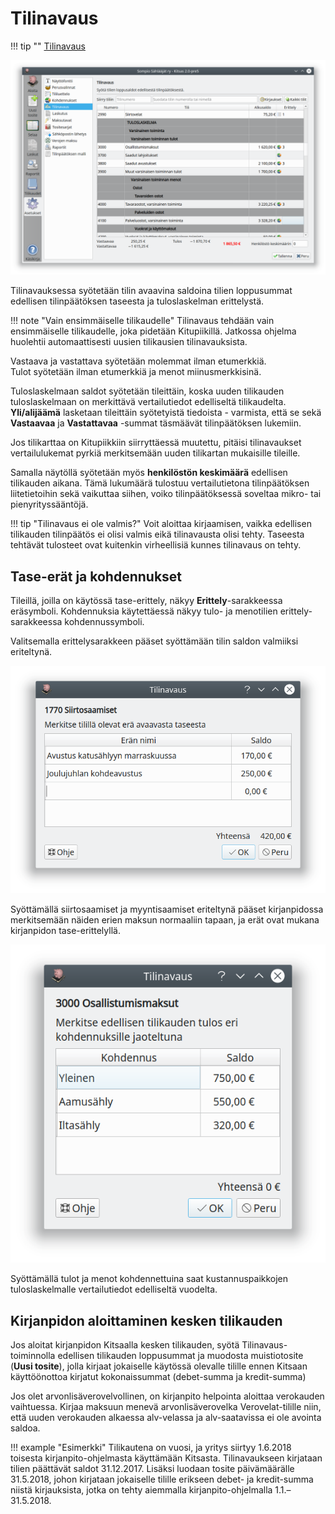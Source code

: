 # Tilinavaus

!!! tip ""
    [<span class="fa fa-youtube"></span> Tilinavaus](https://youtu.be/7PJTKbHzWbA)  

![](tilinavaus.png)

Tilinavauksessa syötetään tilin avaavina saldoina tilien loppusummat edellisen tilinpäätöksen taseesta ja tuloslaskelman erittelystä.

!!! note "Vain ensimmäiselle tilikaudelle"
    Tilinavaus tehdään vain ensimmäiselle tilikaudelle, joka pidetään Kitupiikillä. Jatkossa ohjelma huolehtii automaattisesti uusien tilikausien tilinavauksista.

Vastaava ja vastattava syötetään molemmat ilman etumerkkiä.  
Tulot syötetään ilman etumerkkiä ja menot miinusmerkkisinä.

Tuloslaskelmaan saldot syötetään tileittäin, koska uuden tilikauden tuloslaskelmaan on merkittävä vertailutiedot edelliseltä tilikaudelta. **Yli/alijäämä** lasketaan tileittäin syötetyistä tiedoista - varmista, että se sekä **Vastaavaa** ja **Vastattavaa** -summat täsmäävät tilinpäätöksen lukemiin.

Jos tilikarttaa on Kitupiikkiin siirryttäessä muutettu, pitäisi tilinavaukset vertailulukemat pyrkiä merkitsemään uuden tilikartan mukaisille tileille.

Samalla näytöllä syötetään myös **henkilöstön keskimäärä** edellisen tilikauden aikana. Tämä lukumäärä tulostuu vertailutietona tilinpäätöksen liitetietoihin sekä vaikuttaa siihen, voiko tilinpäätöksessä soveltaa mikro- tai pienyrityssääntöjä.

!!! tip "Tilinavaus ei ole valmis?"
    Voit aloittaa kirjaamisen, vaikka edellisen tilikauden tilinpäätös ei olisi valmis eikä tilinavausta olisi tehty. Taseesta tehtävät tulosteet ovat kuitenkin virheellisiä kunnes tilinavaus on tehty.

## Tase-erät ja kohdennukset

Tileillä, joilla on käytössä tase-erittely, näkyy **Erittely**-sarakkeessa eräsymboli. Kohdennuksia käytettäessä näkyy tulo- ja menotilien erittely-sarakkeessa kohdennussymboli.

Valitsemalla erittelysarakkeen pääset syöttämään tilin saldon valmiiksi eriteltynä.

![](siirtosaamiset.png)

Syöttämällä siirtosaamiset ja myyntisaamiset eriteltynä pääset kirjanpidossa merkitsemään näiden erien maksun normaaliin tapaan, ja erät ovat mukana kirjanpidon tase-erittelyllä.

![](kohdennukset.png)

Syöttämällä tulot ja menot kohdennettuina saat kustannuspaikkojen tuloslaskelmalle vertailutiedot edelliseltä vuodelta.


## Kirjanpidon aloittaminen kesken tilikauden

Jos aloitat kirjanpidon Kitsaalla kesken tilikauden, syötä Tilinavaus-toiminnolla edellisen tilikauden loppusummat ja muodosta muistiotosite (**Uusi tosite**), jolla kirjaat jokaiselle käytössä olevalle tilille ennen Kitsaan käyttöönottoa kirjatut kokonaissummat (debet-summa ja kredit-summa)

Jos olet arvonlisäverovelvollinen, on kirjanpito helpointa aloittaa verokauden vaihtuessa. Kirjaa maksuun menevä arvonlisäverovelka Verovelat-tilille niin, että uuden verokauden alkaessa alv-velassa ja alv-saatavissa ei ole avointa saldoa.

!!! example "Esimerkki"
    Tilikautena on vuosi, ja yritys siirtyy 1.6.2018 toisesta kirjanpito-ohjelmasta käyttämään Kitsasta. Tilinavaukseen kirjataan tilien päättävät saldot 31.12.2017. Lisäksi luodaan tosite päivämäärälle 31.5.2018, johon kirjataan jokaiselle tilille erikseen debet- ja kredit-summa niistä kirjauksista, jotka on tehty aiemmalla kirjanpito-ohjelmalla 1.1.–31.5.2018.
